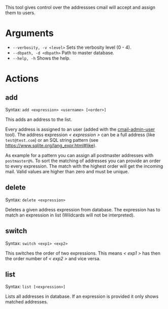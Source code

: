 This tool gives control over the addressses cmail will accept and assign them to users.

Arguments
=========

* ``` --verbosity, -v <level> ``` Sets the verbosity level (0 - 4).
* ``` --dbpath, -d <dbpath> ```   Path to master database.
* ``` --help, -h ```              Shows the help.

Actions
=======

add
-------
Syntax: ``` add <expression> <username> [<order>] ```

This adds an address to the list.

Every address is assigned to an user (added with the [cmail-admin-user](../user/) tool).
The address expression _< expression >_ can be a full address (like ``` test@test.com ```)
or an SQL string pattern (see https://www.sqlite.org/lang_expr.html#like).

As example for a pattern you can assign all postmaster addresses with ``` postmaster@% ```.
To sort the matching of addresses you can provide an order to every expression.
The match with the highest order will get the incoming mail. Valid values are higher than zero and must be unique.

delete
------
Syntax: ``` delete <expression> ```

Deletes a given address expression from database. The expression has to match an expression in list (Wildcards will not be interpreted).

switch
------
Syntax: ``` switch <exp1> <exp2> ```

This switches the order of two expressions. This means _< exp1 >_ has then the order number of _< exp2 >_ and vice versa.

list
----
Syntax: ``` list [<expression>] ```

Lists all addresses in database. If an expression is provided it only shows matched addresses.
